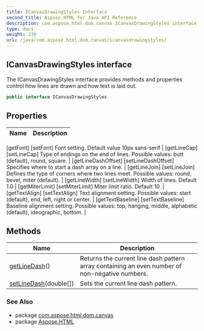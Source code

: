 ```yaml
---
title: ICanvasDrawingStyles Interface
second_title: Aspose.HTML for Java API Reference
description: com.aspose.html.dom.canvas.ICanvasDrawingStyles interface. The ICanvasDrawingStyles interface provides methods and properties control how lines are drawn and how text is laid out
type: docs
weight: 230
url: /java/com.aspose.html.dom.canvas/icanvasdrawingstyles/
---
```

## ICanvasDrawingStyles interface

The ICanvasDrawingStyles interface provides methods and properties control how lines are drawn and how text is laid out.

```java
public interface ICanvasDrawingStyles
```

## Properties

| Name | Description |
| --- | --- |
[getFont]
[setFont] Font setting. Default value 10px sans-serif |
[getLineCap]
[setLineCap] Type of endings on the end of lines. Possible values: butt (default), round, square. |
[getLineDashOffset]
[setLineDashOffset] Specifies where to start a dash array on a line. |
[getLineJoin]
[setLineJoin] Defines the type of corners where two lines meet. Possible values: round, bevel, miter (default). |
[getLineWidth]
[setLineWidth] Width of lines. Default 1.0 |
[getMiterLimit]
[setMiterLimit] Miter limit ratio. Default 10. |
[getTextAlign]
[setTextAlign] Text alignment setting. Possible values: start (default), end, left, right or center. |
[getTextBaseline]
[setTextBaseline] Baseline alignment setting. Possible values: top, hanging, middle, alphabetic (default), ideographic, bottom. |

## Methods

| Name | Description |
| --- | --- |
| [getLineDash](../../com.aspose.html.dom.canvas/icanvasdrawingstyles/getlinedash/)() | Returns the current line dash pattern array containing an even number of non-negative numbers. |
| [setLineDash](../../com.aspose.html.dom.canvas/icanvasdrawingstyles/setlinedash/)(double[]) | Sets the current line dash pattern. |

### See Also

* package [com.aspose.html.dom.canvas](../../com.aspose.html.dom.canvas/)
* package [Aspose.HTML](../../)
